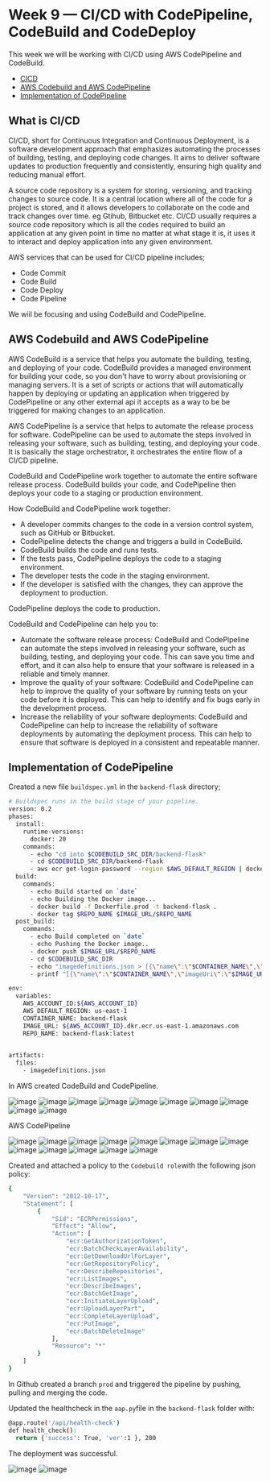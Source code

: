 # Week 9 — CI/CD with CodePipeline, CodeBuild and CodeDeploy

This week we will be working with CI/CD using AWS CodePipeline and CodeBuild.

- [CICD](#cicd)
- [AWS Codebuild and AWS CodePipeline](#aws-codebuild-and-aws-codePipeline)
- [Implementation of CodePipeline](#implementation-of-codepipeline)

## What is CI/CD

CI/CD, short for Continuous Integration and Continuous Deployment, is a software development approach that emphasizes automating the processes of building, testing, and deploying code changes. It aims to deliver software updates to production frequently and consistently, ensuring high quality and reducing manual effort.

A source code repository is a system for storing, versioning, and tracking changes to source code. It is a central location where all of the code for a project is stored, and it allows developers to collaborate on the code and track changes over time. eg Gtihub, Bitbucket etc. CI/CD usually requires a source code repository which is all the codes required to build an application at any given point in time no matter at what stage it is, it uses it to interact and deploy application into any given environment.

AWS services that can be used for CI/CD pipeline includes;
- Code Commit
- Code Build
- Code Deploy
- Code Pipeline

We wiil be focusing and using CodeBuild and CodePipeline.

## AWS Codebuild and AWS CodePipeline

AWS CodeBuild is a service that helps you automate the building, testing, and deploying of your code. CodeBuild provides a managed environment for building your code, so you don't have to worry about provisioning or managing servers. It is a set of scripts or actions that will automatically happen by deploying or updating an application when triggered by CodePipeline or any other external api it accepts as a way to be be triggered for making changes to an application.

AWS CodePipeline is a service that helps to automate the release process for software. CodePipeline can be used to automate the steps involved in releasing your software, such as building, testing, and deploying your code. It is basically the stage orchestrator, it orchestrates the entire flow of a CI/CD pipeline.

CodeBuild and CodePipeline work together to automate the entire software release process. CodeBuild builds your code, and CodePipeline then deploys your code to a staging or production environment.

How CodeBuild and CodePipeline work together:

- A developer commits changes to the code in a version control system, such as GitHub or Bitbucket.
- CodePipeline detects the change and triggers a build in CodeBuild.
- CodeBuild builds the code and runs tests.
- If the tests pass, CodePipeline deploys the code to a staging environment.
- The developer tests the code in the staging environment.
- If the developer is satisfied with the changes, they can approve the deployment to production.
  
CodePipeline deploys the code to production.

CodeBuild and CodePipeline can help you to:

- Automate the software release process: CodeBuild and CodePipeline can automate the steps involved in releasing your software, such as building, testing, and deploying your code. This can save you time and effort, and it can also help to ensure that your software is released in a reliable and timely manner.
- Improve the quality of your software: CodeBuild and CodePipeline can help to improve the quality of your software by running tests on your code before it is deployed. This can help to identify and fix bugs early in the development process.
- Increase the reliability of your software deployments: CodeBuild and CodePipeline can help to increase the reliability of software deployments by automating the deployment process. This can help to ensure that software is deployed in a consistent and repeatable manner.

## Implementation of CodePipeline

Created a new file `buildspec.yml` in the `backend-flask` directory;
```sh
# Buildspec runs in the build stage of your pipeline.
version: 0.2
phases:
  install:
    runtime-versions:
      docker: 20
    commands:
      - echo "cd into $CODEBUILD_SRC_DIR/backend-flask"
      - cd $CODEBUILD_SRC_DIR/backend-flask
      - aws ecr get-login-password --region $AWS_DEFAULT_REGION | docker login --username AWS --password-stdin $IMAGE_URL
  build:
    commands:
      - echo Build started on `date`
      - echo Building the Docker image...
      - docker build -f Dockerfile.prod -t backend-flask .
      - docker tag $REPO_NAME $IMAGE_URL/$REPO_NAME
  post_build:
    commands:
      - echo Build completed on `date`
      - echo Pushing the Docker image..
      - docker push $IMAGE_URL/$REPO_NAME
      - cd $CODEBUILD_SRC_DIR
      - echo "imagedefinitions.json > [{\"name\":\"$CONTAINER_NAME\",\"imageUri\":\"$IMAGE_URL/$REPO_NAME\"}]" > imagedefinitions.json
      - printf "[{\"name\":\"$CONTAINER_NAME\",\"imageUri\":\"$IMAGE_URL/$REPO_NAME\"}]" > imagedefinitions.json

env:
  variables:
    AWS_ACCOUNT_ID:${AWS_ACCOUNT_ID}
    AWS_DEFAULT_REGION: us-east-1
    CONTAINER_NAME: backend-flask
    IMAGE_URL: ${AWS_ACCOUNT_ID}.dkr.ecr.us-east-1.amazonaws.com
    REPO_NAME: backend-flask:latest
  

artifacts:
  files:
    - imagedefinitions.json
```

In AWS created CodeBuild and CodePipeline.

![image](https://github.com/Benedicta-Onyekwere/aws-bootcamp-cruddur-2023/assets/105982108/c966794c-03a0-44ff-86df-a78ad0639db3)
![image](https://github.com/Benedicta-Onyekwere/aws-bootcamp-cruddur-2023/assets/105982108/e1a2a0b0-7087-4f05-aa09-187a44086151)
![image](https://github.com/Benedicta-Onyekwere/aws-bootcamp-cruddur-2023/assets/105982108/c505a394-3743-43ae-8cc5-fb97662dbbce)
![image](https://github.com/Benedicta-Onyekwere/aws-bootcamp-cruddur-2023/assets/105982108/5ec06969-910b-4cb0-93ae-033330b4dadd)
![image](https://github.com/Benedicta-Onyekwere/aws-bootcamp-cruddur-2023/assets/105982108/ca7922e4-0e44-4c63-83d5-14bb4fe53e6b)
![image](https://github.com/Benedicta-Onyekwere/aws-bootcamp-cruddur-2023/assets/105982108/4ee207b2-6a5c-4511-a818-7e59e57dcec2)
![image](https://github.com/Benedicta-Onyekwere/aws-bootcamp-cruddur-2023/assets/105982108/eba39e5d-23c2-4bab-89e4-278d58215c84)
![image](https://github.com/Benedicta-Onyekwere/aws-bootcamp-cruddur-2023/assets/105982108/0784a384-1311-4d07-8d4e-64d81879036f)
![image](https://github.com/Benedicta-Onyekwere/aws-bootcamp-cruddur-2023/assets/105982108/160d9d93-94ee-42be-95d3-8966e8420349)
![image](https://github.com/Benedicta-Onyekwere/aws-bootcamp-cruddur-2023/assets/105982108/d5780749-8964-438a-9f3a-a0a4a132b8f8)



AWS CodePipeline

![image](https://github.com/Benedicta-Onyekwere/aws-bootcamp-cruddur-2023/assets/105982108/130ba02e-7595-4d52-adb8-0f7a84840a9f)
![image](https://github.com/Benedicta-Onyekwere/aws-bootcamp-cruddur-2023/assets/105982108/2d647b44-a7cb-4e3e-9c9f-12d4b1b78177)
![image](https://github.com/Benedicta-Onyekwere/aws-bootcamp-cruddur-2023/assets/105982108/dec6c67d-5b4b-4419-b9d3-f595c8d7eab3)
![image](https://github.com/Benedicta-Onyekwere/aws-bootcamp-cruddur-2023/assets/105982108/049d8261-a7ff-437c-906e-61d31a6ec390)
![image](https://github.com/Benedicta-Onyekwere/aws-bootcamp-cruddur-2023/assets/105982108/30d7c37e-276d-4600-b975-64882bc03e82)
![image](https://github.com/Benedicta-Onyekwere/aws-bootcamp-cruddur-2023/assets/105982108/ea684dce-a30f-449d-897a-11569e13105e)
![image](https://github.com/Benedicta-Onyekwere/aws-bootcamp-cruddur-2023/assets/105982108/aec4a474-4d0c-44fb-b2d3-d7bae6663b22)
![image](https://github.com/Benedicta-Onyekwere/aws-bootcamp-cruddur-2023/assets/105982108/2f575224-348b-49b8-bb46-74957c201cf9)
![image](https://github.com/Benedicta-Onyekwere/aws-bootcamp-cruddur-2023/assets/105982108/03889e67-4ea2-4e98-9221-dcbea2917b4b)
![image](https://github.com/Benedicta-Onyekwere/aws-bootcamp-cruddur-2023/assets/105982108/e29bc342-ad7f-4558-a22d-c05ecfa58816)
![image](https://github.com/Benedicta-Onyekwere/aws-bootcamp-cruddur-2023/assets/105982108/6a162d59-41e4-4db7-8788-12bcddd0b6da)
![image](https://github.com/Benedicta-Onyekwere/aws-bootcamp-cruddur-2023/assets/105982108/0318cfe4-7783-4017-9311-b79b70529eaa)
![image](https://github.com/Benedicta-Onyekwere/aws-bootcamp-cruddur-2023/assets/105982108/7b3c0d39-233e-45be-a92d-d6e09bf04963)



Created and attached a policy to the `Codebuild role`with the following json policy:
```sh
{
    "Version": "2012-10-17",
    "Statement": [
        {
            "Sid": "ECRPermissions",
            "Effect": "Allow",
            "Action": [
                "ecr:GetAuthorizationToken",
                "ecr:BatchCheckLayerAvailability",
                "ecr:GetDownloadUrlForLayer",
                "ecr:GetRepositoryPolicy",
                "ecr:DescribeRepositories",
                "ecr:ListImages",
                "ecr:DescribeImages",
                "ecr:BatchGetImage",
                "ecr:InitiateLayerUpload",
                "ecr:UploadLayerPart",
                "ecr:CompleteLayerUpload",
                "ecr:PutImage",
                "ecr:BatchDeleteImage"
            ],
            "Resource": "*"
        }
    ]
}
```

In Github created a branch `prod` and triggered the pipeline by pushing, pulling and merging the code. 

Updated the healthcheck in the `aap.py`file in the `backend-flask` folder with:
```sh
@app.route('/api/health-check')
def health_check():
  return {'success': True, 'ver':1 }, 200
```

The deployment was successful.

![image](https://github.com/Benedicta-Onyekwere/aws-bootcamp-cruddur-2023/assets/105982108/abc6b5f6-263b-4dfd-8af1-d954347b989c)
![image](https://github.com/Benedicta-Onyekwere/aws-bootcamp-cruddur-2023/assets/105982108/000e68a5-1762-41a4-a263-3caa5280f7b8)




